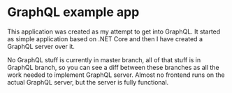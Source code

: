 # GraphQL example app

This application was created as my attempt to get into GraphQL. It started as simple application based on .NET Core and then I have created a GraphQL server over it.

No GraphQL stuff is currently in master branch, all of that stuff is in GraphQL branch, so you can see a diff between these branches as all the work needed to implement GraphQL server. Almost no frontend runs on the actual GraphQL server, but the server is fully functional.
